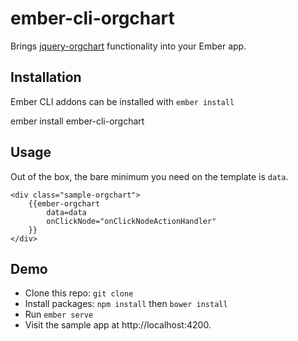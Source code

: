 # ember-cli-orgchart

Brings [jquery-orgchart](https://github.com/bigeyex/jquery.orgChart) functionality into your Ember app.

## Installation

Ember CLI addons can be installed with `ember install`

  ember install ember-cli-orgchart

## Usage

Out of the box, the bare minimum you need on the template is `data`.

````Handlebars
<div class="sample-orgchart">
    {{ember-orgchart
        data=data
        onClickNode="onClickNodeActionHandler"        
    }}
</div>
````

## Demo

* Clone this repo: `git clone`
* Install packages: `npm install` then `bower install`
* Run `ember serve`
* Visit the sample app at http://localhost:4200.
